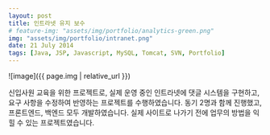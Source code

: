 ```yaml
---
layout: post
title: 인트라넷 유지 보수
# feature-img: "assets/img/portfolio/analytics-green.png"
img: "assets/img/portfolio/intranet.png"
date: 21 July 2014
tags: [Java, JSP, Javascript, MySQL, Tomcat, SVN, Portfolio]
---
```


![image]({{ page.img | relative_url }})

신입사원 교육을 위한 프로젝트로, 실제 운영 중인 인트라넷에 댓글 시스템을 구현하고, 요구 사항을 수정하여 반영하는 프로젝트를 수행하였습니다. 동기 2명과 함께 진행했고, 프론트엔드, 백엔드 모두 개발하였습니다. 실제 사이트로 나가기 전에 업무의 방법을 익힐 수 있는 프로젝트였습니다.